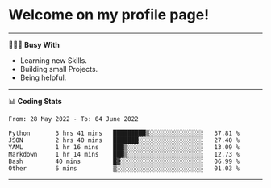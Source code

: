# Welcome on my profile page!
<!-- print(("dralla"[::-1]+"s").capitalize()) -->

---
👨🏻‍💻 **Busy With**
* Learning new Skills.
* Building small Projects.
* Being helpful.

---
📊 **Coding Stats**
<!--START_SECTION:waka-->

```text
From: 28 May 2022 - To: 04 June 2022

Python       3 hrs 41 mins   █████████▒░░░░░░░░░░░░░░░   37.81 %
JSON         2 hrs 40 mins   ███████░░░░░░░░░░░░░░░░░░   27.40 %
YAML         1 hr 16 mins    ███▒░░░░░░░░░░░░░░░░░░░░░   13.09 %
Markdown     1 hr 14 mins    ███▒░░░░░░░░░░░░░░░░░░░░░   12.73 %
Bash         40 mins         █▓░░░░░░░░░░░░░░░░░░░░░░░   06.99 %
Other        6 mins          ▒░░░░░░░░░░░░░░░░░░░░░░░░   01.03 %
```

<!--END_SECTION:waka-->
---
